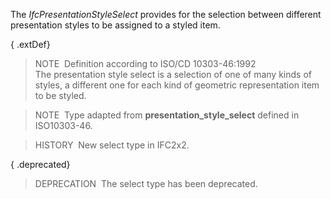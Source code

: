 ﻿The _IfcPresentationStyleSelect_ provides for the selection between different presentation styles to be assigned to a styled item.

{ .extDef}
> NOTE&nbsp; Definition according to ISO/CD 10303-46:1992  
> The presentation style select is a selection of one of many kinds of styles, a different one for each kind of geometric representation item to be styled.

> NOTE&nbsp; Type adapted from **presentation_style_select** defined in ISO10303-46.

> HISTORY&nbsp; New select type in IFC2x2.

{ .deprecated}
> DEPRECATION&nbsp; The select type has been deprecated.